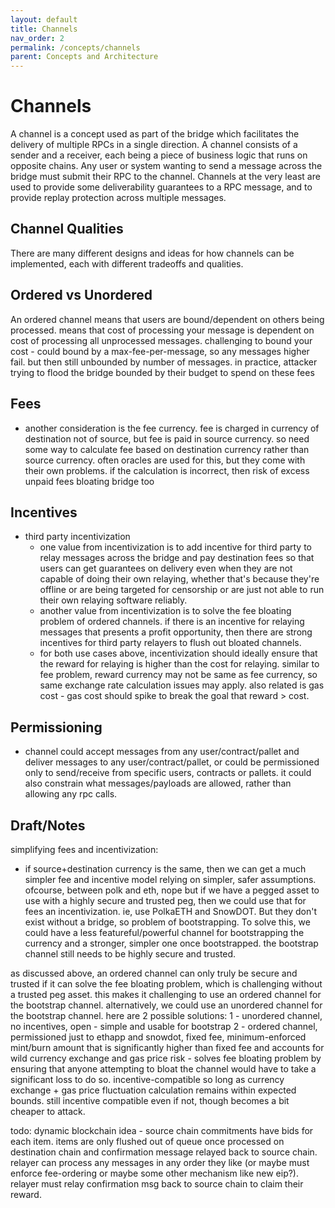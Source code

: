 ```yaml
---
layout: default
title: Channels
nav_order: 2
permalink: /concepts/channels
parent: Concepts and Architecture
---
```

# Channels
A channel is a concept used as part of the bridge which facilitates the delivery of multiple RPCs in a single direction. A channel consists of a sender and a receiver, each being a piece of business logic that runs on opposite chains. Any user or system wanting to send a message across the bridge must submit their RPC to the channel. Channels at the very least are used to provide some deliverability guarantees to a RPC message, and to provide replay protection across multiple messages.

## Channel Qualities
There are many different designs and ideas for how channels can be implemented, each with different tradeoffs and qualities.

## Ordered vs Unordered
An ordered channel means that users are bound/dependent on others being processed. means that cost of processing your message is dependent on cost of processing all unprocessed messages. challenging to bound your cost - could bound by a max-fee-per-message, so any messages higher fail. but then still unbounded by number of messages. in practice, attacker trying to flood the bridge bounded by their budget to spend on these fees

## Fees
   - another consideration is the fee currency. fee is charged in currency of destination not of source, but fee is paid in source currency. so need some way to calculate fee based on destination currency rather than source currency. often oracles are used for this, but they come with their own problems. if the calculation is incorrect, then risk of excess unpaid fees bloating bridge too

## Incentives
 - third party incentivization
   - one value from incentivization is to add incentive for third party to relay messages across the bridge and pay destination fees so that users can get guarantees on delivery even when they are not capable of doing their own relaying, whether that's because they're offline or are being targeted for censorship or are just not able to run their own relaying software reliably.
   - another value from incentivization is to solve the fee bloating problem of ordered channels. if there is an incentive for relaying messages that presents a profit opportunity, then there are strong incentives for third party relayers to flush out bloated channels.
   - for both use cases above, incentivization should ideally ensure that the reward for relaying is higher than the cost for relaying. similar to fee problem, reward currency may not be same as fee currency, so same exchange rate calculation issues may apply. also related is gas cost - gas cost should spike to break the goal that reward > cost.

## Permissioning
   - channel could accept messages from any user/contract/pallet and deliver messages to any user/contract/pallet, or could be permissioned only to send/receive from specific users, contracts or pallets. it could also constrain what messages/payloads are allowed, rather than allowing any rpc calls.

## Draft/Notes
simplifying fees and incentivization:
 - if source+destination currency is the same, then we can get a much simpler fee and incentive model relying on simpler, safer assumptions. ofcourse, between polk and eth, nope but if we have a pegged asset to use with a highly secure and trusted peg, then we could use that for fees an incentivization. ie, use PolkaETH and SnowDOT. But they don't exist without a bridge, so problem of bootstrapping. To solve this, we could have a less featureful/powerful channel for bootstrapping the currency and a stronger, simpler one once bootstrapped. the bootstrap channel still needs to be highly secure and trusted.
 
as discussed above, an ordered channel can only truly be secure and trusted if it can solve the fee bloating problem, which is challenging without a trusted peg asset. this makes it challenging to use an ordered channel for the bootstrap channel. alternatively, we could use an unordered channel for the bootstrap channel. here are 2 possible solutions:
 1 - unordered channel, no incentives, open - simple and usable for bootstrap
 2 - ordered channel, permissioned just to ethapp and snowdot, fixed fee, minimum-enforced mint/burn amount that is significantly higher than fixed fee and accounts for wild currency exchange and gas price risk - solves fee bloating problem by ensuring that anyone attempting to bloat the channel would have to take a significant loss to do so. incentive-compatible so long as currency exchange + gas price fluctuation calculation remains within expected bounds. still incentive compatible even if not, though becomes a bit cheaper to attack.

 todo: dynamic blockchain idea - source chain commitments have bids for each item. items are only flushed out of queue once processed on destination chain and confirmation message relayed back to source chain. relayer can process any messages in any order they like (or maybe must enforce fee-ordering or maybe some other mechanism like new eip?). relayer must relay confirmation msg back to source chain to claim their reward.